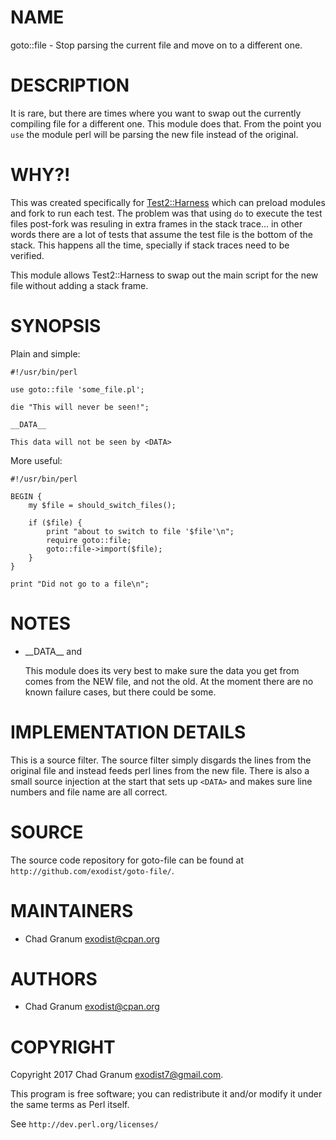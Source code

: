 # NAME

goto::file - Stop parsing the current file and move on to a different one.

# DESCRIPTION

It is rare, but there are times where you want to swap out the currently
compiling file for a different one. This module does that. From the point you
`use` the module perl will be parsing the new file instead of the original.

# WHY?!

This was created specifically for [Test2::Harness](https://metacpan.org/pod/Test2::Harness) which can preload modules
and fork to run each test. The problem was that using `do` to execute the test
files post-fork was resuling in extra frames in the stack trace... in other
words there are a lot of tests that assume the test file is the bottom of the
stack. This happens all the time, specially if stack traces need to be
verified.

This module allows Test2::Harness to swap out the main script for the new file
without adding a stack frame.

# SYNOPSIS

Plain and simple:

    #!/usr/bin/perl

    use goto::file 'some_file.pl';

    die "This will never be seen!";

    __DATA__

    This data will not be seen by <DATA>

More useful:

    #!/usr/bin/perl

    BEGIN {
        my $file = should_switch_files();

        if ($file) {
            print "about to switch to file '$file'\n";
            require goto::file;
            goto::file->import($file);
        }
    }

    print "Did not go to a file\n";

# NOTES

- \_\_DATA\_\_ and <DATA>

    This module does its very best to make sure the data you get from <DATA> comes
    from the NEW file, and not the old. At the moment there are no known failure
    cases, but there could be some.

# IMPLEMENTATION DETAILS

This is a source filter. The source filter simply disgards the lines from the
original file and instead feeds perl lines from the new file. There is also a
small source injection at the start that sets up `<DATA>` and makes sure
line numbers and file name are all correct.

# SOURCE

The source code repository for goto-file can be found at
`http://github.com/exodist/goto-file/`.

# MAINTAINERS

- Chad Granum <exodist@cpan.org>

# AUTHORS

- Chad Granum <exodist@cpan.org>

# COPYRIGHT

Copyright 2017 Chad Granum <exodist7@gmail.com>.

This program is free software; you can redistribute it and/or
modify it under the same terms as Perl itself.

See `http://dev.perl.org/licenses/`
